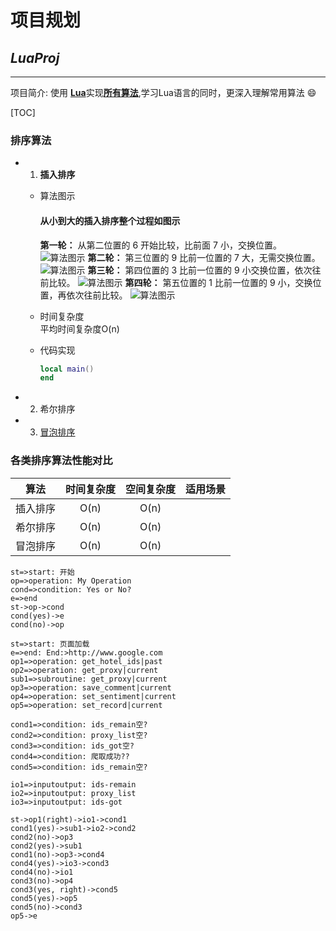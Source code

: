# __项目规划__

## ___LuaProj___

* * *
项目简介:
使用 [__Lua__](https://www.runoob.com/lua/lua-data-types.html)实现[__所有算法__](https://www.runoob.com/data-structures/data-structures-tutorial.html),学习Lua语言的同时，更深入理解常用算法 :smile:

[TOC]

### __排序算法__

- 1. __插入排序__
  - 算法图示
    #### 从小到大的插入排序整个过程如图示
    __第一轮：__ 从第二位置的 6 开始比较，比前面 7 小，交换位置。
    ![算法图示](https://www.runoob.com/wp-content/uploads/2020/09/InsertSort-01.png)
    __第二轮：__ 第三位置的 9 比前一位置的 7 大，无需交换位置。
    ![算法图示](https://www.runoob.com/wp-content/uploads/2020/09/InsertSort-02.png)
    __第三轮：__ 第四位置的 3 比前一位置的 9 小交换位置，依次往前比较。
    ![算法图示](https://www.runoob.com/wp-content/uploads/2020/09/InsertSort-03.png)
    __第四轮：__ 第五位置的 1 比前一位置的 9 小，交换位置，再依次往前比较。
    ![算法图示](https://www.runoob.com/wp-content/uploads/2020/09/InsertSort-04.png)
       
  - 时间复杂度  
    平均时间复杂度O(n)

  - 代码实现

    ```lua
    local main()
    end
    ```

- 2. 希尔排序
- 3. <u>冒泡排序</u>

### __各类排序算法性能对比__

|  算法  |   时间复杂度 |  空间复杂度 |  适用场景 |
| :-: |:-:  |:-:  |:-:  |
| 插入排序| O(n) |O(n)||
| 希尔排序| O(n) |O(n)||
| 冒泡排序| O(n) |O(n)||


```flow
st=>start: 开始
op=>operation: My Operation
cond=>condition: Yes or No?
e=>end
st->op->cond
cond(yes)->e
cond(no)->op
```


```flow
st=>start: 页面加载
e=>end: End:>http://www.google.com
op1=>operation: get_hotel_ids|past
op2=>operation: get_proxy|current
sub1=>subroutine: get_proxy|current
op3=>operation: save_comment|current
op4=>operation: set_sentiment|current
op5=>operation: set_record|current

cond1=>condition: ids_remain空?
cond2=>condition: proxy_list空?
cond3=>condition: ids_got空?
cond4=>condition: 爬取成功??
cond5=>condition: ids_remain空?

io1=>inputoutput: ids-remain
io2=>inputoutput: proxy_list
io3=>inputoutput: ids-got

st->op1(right)->io1->cond1
cond1(yes)->sub1->io2->cond2
cond2(no)->op3
cond2(yes)->sub1
cond1(no)->op3->cond4
cond4(yes)->io3->cond3
cond4(no)->io1
cond3(no)->op4
cond3(yes, right)->cond5
cond5(yes)->op5
cond5(no)->cond3
op5->e

```